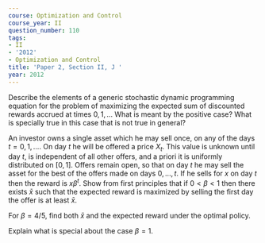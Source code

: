 ```yaml
---
course: Optimization and Control
course_year: II
question_number: 110
tags:
- II
- '2012'
- Optimization and Control
title: 'Paper 2, Section II, J '
year: 2012
---
```




Describe the elements of a generic stochastic dynamic programming equation for the problem of maximizing the expected sum of discounted rewards accrued at times $0,1, \ldots$ What is meant by the positive case? What is specially true in this case that is not true in general?

An investor owns a single asset which he may sell once, on any of the days $t=0,1, \ldots$. On day $t$ he will be offered a price $X_{t}$. This value is unknown until day $t$, is independent of all other offers, and a priori it is uniformly distributed on $[0,1]$. Offers remain open, so that on day $t$ he may sell the asset for the best of the offers made on days $0, \ldots, t$. If he sells for $x$ on day $t$ then the reward is $x \beta^{t}$. Show from first principles that if $0<\beta<1$ then there exists $\bar{x}$ such that the expected reward is maximized by selling the first day the offer is at least $\bar{x}$.

For $\beta=4 / 5$, find both $\bar{x}$ and the expected reward under the optimal policy.

Explain what is special about the case $\beta=1$.